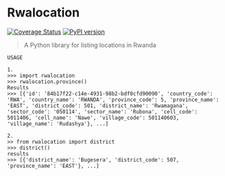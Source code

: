 # Rwalocation
[![Coverage Status](https://coveralls.io/repos/github/Kasulejoseph/Ahantu/badge.svg?branch=tests)](https://coveralls.io/github/Kasulejoseph/Ahantu?branch=tests)
[![PyPI version](https://badge.fury.io/py/rwalocation.svg)](https://badge.fury.io/py/rwalocation)
> A Python library for listing locations in Rwanda 

```
USAGE

1.
>>> import rwalocation 
>>> rwalocation.province()
Results
>>> [{'id': '84b17f22-c14e-4931-98b2-bdf0cfd90090', 'country_code': 'RWA', 'country_name': 'RWANDA', 'province_code': 5, 'province_name': 'EAST', 'district_code': 501, 'district_name': 'Rwamagana', 'sector_code': '050114', 'sector_name': 'Rubona', 'cell_code': 5011406, 'cell_name': 'Nawe', 'village_code': 501140603, 'village_name': 'Rudashya'}, ...]

2. 
>> from rwalocation import district
>>> district()
results
>>> [{'district_name': 'Bugesera', 'district_code': 507, 'province_name': 'EAST'}, ...]

```
